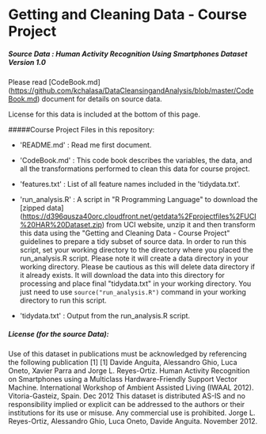 # Getting and Cleaning Data - Course Project

##### Source Data : Human Activity Recognition Using Smartphones Dataset Version 1.0

Please read [CodeBook.md] (https://github.com/kchalasa/DataCleansingandAnalysis/blob/master/CodeBook.md) document for details on source data.

License for this data is included at the bottom of this page.

#####Course Project Files in this repository:

* 'README.md' : Read me first document.

* 'CodeBook.md' : This code book describes the variables, the data, and all the transformations performed to clean this data for course project.

* 'features.txt' : List of all feature names included in the 'tidydata.txt'.

* 'run_analysis.R' : A script in "R Programming Language" to download the [zipped data] (https://d396qusza40orc.cloudfront.net/getdata%2Fprojectfiles%2FUCI%20HAR%20Dataset.zip) from UCI website, unzip it and then transform this data using the "Getting and Cleaning Data - Course Project" guidelines to prepare a tidy subset of source data. In order to run this script, set your working directory to the directory where you placed the run_analysis.R script. Please note it will create a data directory in your working directory. Please be cautious as this will delete data directory if it already exists. It will download the data into this directory for processing and place final "tidydata.txt" in your working directory. You just need to use ``` source("run_analysis.R") ``` command in your working directory to run this script.

* 'tidydata.txt' : Output from the run_analysis.R script.

##### License (for the source Data):
		     
Use of this dataset in publications must be acknowledged by referencing the following publication [1] 
[1] Davide Anguita, Alessandro Ghio, Luca Oneto, Xavier Parra and Jorge L. Reyes-Ortiz. Human Activity Recognition on Smartphones using a Multiclass Hardware-Friendly Support Vector Machine. International Workshop of Ambient Assisted Living (IWAAL 2012). Vitoria-Gasteiz, Spain. Dec 2012
This dataset is distributed AS-IS and no responsibility implied or explicit can be addressed to the authors or their institutions for its use or misuse. Any commercial use is prohibited.
Jorge L. Reyes-Ortiz, Alessandro Ghio, Luca Oneto, Davide Anguita. November 2012.

